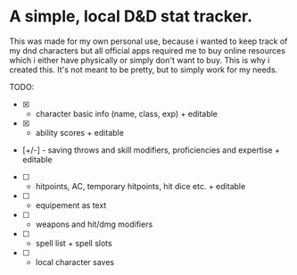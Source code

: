 # A simple, local D&D stat tracker.

This was made for my own personal use, because i wanted to keep track of my dnd characters but all official apps required me to buy online resources which i either have physically or simply don't want to buy. This is why i created this. It's not meant to be pretty, but to simply work for my needs.

TODO:
- [X] - character basic info (name, class, exp) + editable
- [X] - ability scores + editable
- [+/-] - saving throws and skill modifiers, proficiencies and expertise + editable
- [ ] - hitpoints, AC, temporary hitpoints, hit dice etc. + editable
- [ ] - equipement as text
- [ ] - weapons and hit/dmg modifiers
- [ ] - spell list + spell slots
- [ ] - local character saves

